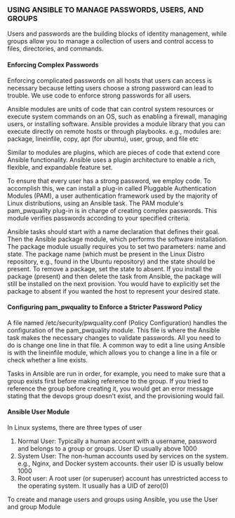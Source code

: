 ### USING ANSIBLE TO MANAGE PASSWORDS, USERS, AND GROUPS
Users and passwords are the building blocks of identity management, while groups allow you to manage a collection of users and control access to files, directories, and commands.

#### Enforcing Complex Passwords

Enforcing complicated passwords on all hosts that users can access is necessary because letting users choose a strong password can lead to trouble.
We use code to enforce strong passwords for all users.

Ansible modules are units of code that can control system resources or execute system commands on an OS, such as enabling a firewall, managing users, or installing software. Ansible provides a module library that you can execute directly on remote hosts or through playbooks.
e.g., modules are: package, lineinfile, copy, apt (for ubuntu), user, group, and file etc

Similar to modules are plugins, which are pieces of code that extend core Ansible functionality. Ansible uses a plugin architecture to enable a rich, flexible, and expandable feature set.

To ensure that every user has a strong password, we employ code. To accomplish this, we can install a plug-in called Pluggable Authentication Modules (PAM), a user authentication framework used by the majority of Linux distributions, using an Ansible task.
The PAM module's pam_pwquality plug-in is in charge of creating complex passwords. This module verifies passwords according to your specified criteria.

Ansible tasks should start with a name declaration that defines their goal. Then the Ansible package module, which performs the software installation. The package module usually requires you to set two parameters: name and state. The package name (which must be present in the Linux Distro repository, e.g., found in the Ubuntu repository) and the state should be present.
To remove a package, set the state to absent. If you install the package (present) and then delete the task from Ansible, the package will still be installed on the next provision. You would have to explicitly set the package to absent if you wanted the host to represent your desired state.

#### Configuring pam_pwquality to Enforce a Stricter Password Policy

A file named /etc/security/pwquality.conf (Policy Configuration) handles the configuration of the pam_pwquality module.
This file is where the Ansible task makes the necessary changes to validate passwords. All you need to do is change one line in that file. A common way to edit a line using Ansible is with the lineinfile module, which allows you to change a line in a file or check whether a line exists.



Tasks in Ansible are run in order, for example, you need to make sure that a group exists first before making reference to the group. If you tried to reference the group before creating it, you would get an error message stating that the devops group doesn’t exist, and the provisioning would fail.

#### Ansible User Module
In Linux systems, there are three types of user
1. Normal User: Typically a human account with a username, password and belongs to a group or groups. User ID usually above 1000
2. System User: The non-human accounts used by services on the system. e.g., Nginx, and Docker system accounts. their user ID is usually below 1000
3. Root user: A root user (or superuser) account has unrestricted access to the operating system. It usually has a UID of zero(0)

To create and manage users and groups using Ansible, you use the User and group Module